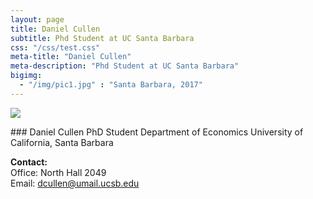 ```yaml
---
layout: page
title: Daniel Cullen
subtitle: Phd Student at UC Santa Barbara
css: "/css/test.css"
meta-title: "Daniel Cullen"
meta-description: "Phd Student at UC Santa Barbara"
bigimg:
  - "/img/pic1.jpg" : "Santa Barbara, 2017"
---
```


<div id="col">
<p>
<img src= /dcullen2.jpg>
<p>

<p>
### Daniel Cullen
PhD Student   
Department of Economics  
University of California, Santa Barbara

**Contact:**  
Office: North Hall 2049  
Email: dcullen@umail.ucsb.edu
<p>
</div>

